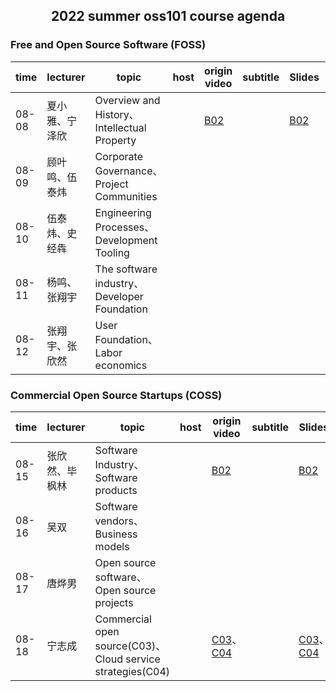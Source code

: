 ## <p align="center">2022 summer oss101 course agenda</p>

### Free and Open Source Software (FOSS)

| time  | lecturer       | topic                                       | host | origin video | subtitle | Slides | bilibili url |
| ----- | -------------- | ------------------------------------------- | ---- | ------------ | -------- | ------ | ------------ |
| 08-08 | 夏小雅、宁泽欣 | Overview and History、Intellectual Property |      |   [B02](https://www.youtube.com/watch?v=icORK-MbZdg&list=PLQ2ODVSeOYlXtMfsO-JrL--lnFRbAaLHL&index=2)       |          |    [B02](https://github.com/dirkriehle/foss-course/blob/main/Generated/Lecture%20slides/FOSS%20B02%20-%20Intellectual%20Property.pdf)    |              |
| 08-09 | 顾叶鸣、伍泰炜 | Corporate Governance、Project Communities   |      |              |          |        |              |
| 08-10 | 伍泰炜、史经犇 | Engineering Processes、Development Tooling  |      |              |          |        |              |
| 08-11 | 杨鸣、张翔宇   | The software industry、Developer Foundation |      |              |          |        |              |
| 08-12 | 张翔宇、张欣然 | User Foundation、Labor economics            |      |              |          |        |              |

### Commercial Open Source Startups (COSS)

| time  | lecturer       | topic                                                      | host | origin video                                                 | subtitle | Slides                                                       | bilibili url |
| ----- | -------------- | ---------------------------------------------------------- | ---- | ------------------------------------------------------------ | -------- | ------------------------------------------------------------ | ------------ |
| 08-15 | 张欣然、毕枫林 | Software Industry、Software products                       |      | [B02](https://www.youtube.com/watch?v=R9G_upEhAPw)           |          | [B02](https://github.com/dirkriehle/coss-course/blob/main/Generated/Lecture%20slides/COSS%20B02%20-%20Software%20Products.pdf) |              |
| 08-16 | 吴双           | Software vendors、Business models                          |      |                                                              |          |                                                              |              |
| 08-17 | 唐烨男         | Open source software、Open source projects                 |      |                                                              |          |                                                              |              |
| 08-18 | 宁志成         | Commercial open source(C03)、Cloud service strategies(C04) |      | [C03](https://youtu.be/OmKHzhv1x1M)、[C04](https://youtu.be/26nNSML62dQ) |          | [C03](https://github.com/dirkriehle/coss-course/blob/main/Generated/Lecture%20slides/COSS%20C03%20-%20Commercial%20Open%20Source.pdf)、[C04](https://github.com/dirkriehle/coss-course/blob/main/Generated/Lecture%20slides/COSS%20C04%20-%20Cloud%20Service%20Strategies.pdf) |              |



